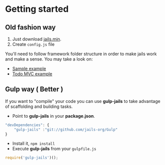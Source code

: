 # Getting started

## Old fashion way

1. Just download [jails.min](https://github.com/Javiani/Jails/blob/master/source/jails.min.js).
2. Create `config.js` file

You'll need to follow framework folder structure in order to make jails work and make a sense.
You may take a look on:

- [Sample example](https://github.com/Javiani/Jails/tree/master/sample)
- [Todo MVC example](https://github.com/Javiani/Jails/tree/master/todomvc)

## Gulp way ( Better )

If you want to "compile" your code you can use **gulp-jails** to take advantage of scaffolding and building tasks.

- Point to **gulp-jails** in your **package.json**.

```js
"devDependencies": {
    "gulp-jails" :"git://github.com/jails-org/Gulp"
}
```

- Install it, `npm install`
- Execute **gulp-jails** from your `gulpfile.js`

```js
require('gulp-jails')();
```
